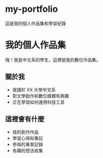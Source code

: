 # my-portfolio
這是我的個人作品集和學習紀錄

# 我的個人作品集

嗨！我是中文系的學生，這裡是我的數位作品集。

## 關於我
- 就讀於 XX 大學中文系
- 對文學創作和數位媒體有興趣
- 正在學習如何運用科技工具

## 這裡會有什麼
- 我的創作作品
- 學習心得和筆記
- 參與的專案記錄
- 有趣的想法收集
